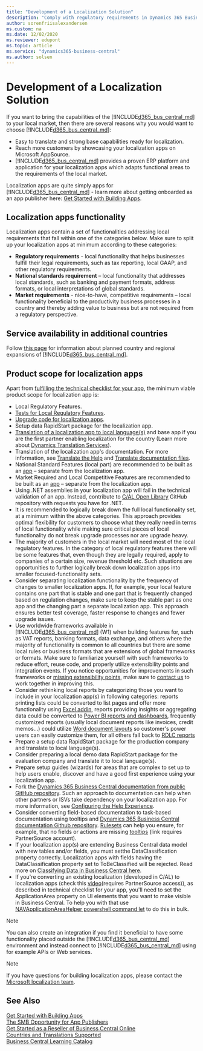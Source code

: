 ```yaml
---
title: "Development of a Localization Solution"
description: "Comply with regulatory requirements in Dynamics 365 Business Central."
author: sorenfriisalexandersen
ms.custom: na
ms.date: 12/02/2020
ms.reviewer: edupont
ms.topic: article
ms.service: "dynamics365-business-central"
ms.author: solsen
---
```


# Development of a Localization Solution

If you want to bring the capabilities of the [!INCLUDE[d365_bus_central_md](../includes/d365_bus_central_md.md)] to your local market, then there are several reasons why you would want to choose [!INCLUDE[d365_bus_central_md](../includes/d365_bus_central_md.md)]:

* Easy to translate and strong base capabilities ready for localization.
* Reach more customers by showcasing your localization apps on Microsoft AppSource.
* [!INCLUDE[d365_bus_central_md](../includes/d365_bus_central_md.md)] provides a proven ERP platform and application for your localization apps which adapts functional areas to the requirements of the local market.  

Localization apps are quite simply apps for [!INCLUDE[d365_bus_central_md](../includes/d365_bus_central_md.md)] - learn more about getting onboarded as an app publisher here: [Get Started with Building Apps](get-started.md).  

## Localization apps functionality

Localization apps contain a set of functionalities addressing local requirements that fall within one of the categories below. Make sure to split up your localization apps at minimum according to these categories:  

* **Regulatory requirements** - local functionality that helps businesses fulfill their legal requirements, such as tax reporting, local GAAP, and other regulatory requirements.
* **National standards requirement** – local functionality that addresses local standards, such as banking and payment formats, address formats, or local interpretations of global standards.
* **Market requirements**   - nice-to-have, competitive requirements – local functionality beneficial to the productivity business processes in a country and thereby adding value to business but are not required from a regulatory perspective.

<!--Skip for now ## Documentation and adoption

Good and consistent tooltips and documentation will help users adopt your features fast and alleviate most of your support burden.

An important part of your localization app will be setup data for the production company that will help users get up and running quickly and with minimum effort.-->

## Service availability in additional countries

Follow [this page](/dynamics365/business-central/dev-itpro/compliance/apptest-countries-and-translations) for information about planned country and regional expansions of [!INCLUDE[d365_bus_central_md](../includes/d365_bus_central_md.md)].

<!-- skip for now ## Business Central companion/mobile apps availability

Even though [Business Central companion/mobile apps](/dynamics365/business-central/install-mobile-app) are globally available in Microsoft Store, Apple App Store, or Google Play the respective store listing may appear in English. Once Business Central is made available in a given country, we will make sure to update the store listings using local language.

> [!NOTE]  
> The companion apps are designed to work with every localized app even before we update the marketing part of the store listing.

## Monetization

As a partner developing a localization app, you are free to decide how monetization of your apps should work. Localization apps are considered like any other apps and the market is open any partner and apps in a given country. It is up to you to build a monetization mechanism for your app - as well as mechanisms to control who uses your app. -->

<!-- skip for now ## Submitting your localization app to AppSource

Apart from the regular app details you fill out when [submitting your app](https://go.microsoft.com/fwlink/?linkid=869733), there are a few things to emphasize in the app submission process for localization apps.  

The following list describes the top things to be explicit about:

- Country or group of countries that the app applies to  
- Language or languages included in the app  
- Describe and categorize each local regulatory feature included in your localization app  -->

## Product scope for localization apps

Apart from [fulfilling the technical checklist for your app](../devenv-checklist-submission.md), the minimum viable product scope for localization app is:

* Local Regulatory Features.
* [Tests for Local Regulatory Features](../../compliance/apptest-testingyourextension.md).
* [Upgrade code for localization apps](../devenv-upgrading-extensions.md).
* Setup data RapidStart package for the localization app.
* [Translation of a localization app to local language(s)](../devenv-work-with-translation-files.md) and base app if you are the first partner enabling localization for the country (Learn more about [Dynamics Translation Services](/dynamics365/unified-operations/fin-ops-core/dev-itpro/lifecycle-services/translation-service-overview)).
* Translation of the localization app's documentation. For more information, see [Translate the Help](../../user-assistance.md#translate-the-help) and [Translate documentation files](/dynamics365/unified-operations/dev-itpro/lifecycle-services/use-translation-service-ua).
* National Standard Features (local part) are recommended to be built as an [app](opportunity-app-publisher.md) – separate from the localization app.
* Market Required and Local Competitive Features are recommended to be built as an [app](opportunity-app-publisher.md) – separate from the localization app.
* Using .NET assemblies in your localization app will fail in the technical validation of an app. Instead, contribute to [C/AL Open Library](https://github.com/Microsoft/cal-open-library) GitHub repository with requests you have for .NET.
* It is recommended to logically break down the full local functionality set, at a minimum within the above categories. This approach provides optimal flexibility for customers to choose what they really need in terms of local functionality while making sure critical pieces of local functionality do not break upgrade processes nor are upgrade heavy.
* The majority of customers in the local market will need most of the local regulatory features. In the category of local regulatory features there will be some features that, even though they are legally required, apply to companies of a certain size, revenue threshold etc. Such situations are opportunities to further logically break down localization apps into smaller focused-functionality sets.
* Consider separating localization functionality by the frequency of changes to smaller localization apps. If, for example, your local feature contains one part that is stable and one part that is frequently changed based on regulation changes, make sure to keep the stable part as one app and the changing part a separate localization app. This approach ensures better test coverage, faster response to changes and fewer upgrade issues.
* Use worldwide frameworks available in [!INCLUDE[d365_bus_central_md](../includes/d365_bus_central_md.md)] (W1) when building features for, such as VAT reports, banking formats, data exchange, and others where the majority of functionality is common to all countries but there are some local rules or business formats that are extensions of global frameworks or formats. Make sure to familiarize yourself with such frameworks to reduce effort, reuse code, and properly utilize extensibility points and integration events. If you notice opportunities for improvements in such frameworks or [missing extensibility points](https://github.com/Microsoft/ALAppExtensions/issues), make sure to [contact us](mailto:d365bcloc@microsoft.com) to work together in improving this.
* Consider rethinking local reports by categorizing those you want to include in your localization app(s) in following categories: reports printing lists could be converted to list pages and offer more functionality using [Excel addin](/dynamics365/business-central/about-export-data), reports providing insights or aggregating data could be converted to [Power BI reports and dashboards](/dynamics365/business-central/across-how-use-financials-data-source-powerbi), frequently customized reports (usually local document reports like invoices, credit memos...) could utilize [Word document layouts](/dynamics365/business-central/dev-itpro/developer/devenv-howto-report-layout) so customer's power users can easily customize them, for all others fall back to [RDLC reports](/dynamics365/business-central/dev-itpro/developer/devenv-howto-rdl-report-layout)  
* Prepare a setup data RapidStart package for the production company and translate to local language(s).
* Consider preparing a local demo data RapidStart package for the evaluation company and translate it to local language(s).
* Prepare setup guides (wizards) for areas that are complex to set up to help users enable, discover and have a good first experience using your localization app.
* Fork the [Dynamics 365 Business Central documentation from public GitHub repository](https://github.com/MicrosoftDocs/dynamics365smb-docs). Such an approach to documentation can help when other partners or ISVs take dependency on your localization app. For more information, see [Configuring the Help Experience](../../deployment/configure-help.md).
* Consider converting field-based documentation to task-based documentation using tooltips and [Dynamics 365 Business Central documentation Github repository](https://github.com/MicrosoftDocs/dynamics365smb-docs). [Rulesets](../devenv-rule-set-syntax-for-code-analysis-tools.md) can help you ensure, for example, that no fields or actions are missing [tooltips](https://worldready.cloudapp.net/Styleguide/Read?id=2748&topicid=38066) (link requires PartnerSource account).
* If your localization app(s) are extending Business Central data model with new tables and/or fields, you must setthe  DataClassification property correctly. Localization apps with fields having the DataClassification property set to ToBeClassified will be rejected. Read more on [Classifying Data in Business Central here](../devenv-classifying-data.md).
* If you're converting an existing localization (developed in C/AL) to localization apps (check this [video](https://mbspartner.microsoft.com/D365/Videos/101769)(requires PartnerSource access)), as described in technical checklist for your app, you'll need to set the ApplicationArea property on UI elements that you want to make visible in Business Central. To help you with that use [NAVApplicationAreaHelper powershell command let](https://blogs.msdn.microsoft.com/nav/2018/06/06/navapplicationareahelper/) to do this in bulk.  

> [!NOTE]  
> You can also create an integration if you find it beneficial to have some functionality placed outside the [!INCLUDE[d365_bus_central_md](../includes/d365_bus_central_md.md)] environment and instead connect to [!INCLUDE[d365_bus_central_md](../includes/d365_bus_central_md.md)] using for example APIs or Web services.

> [!NOTE]  
> If you have questions for building localization apps, please contact the [Microsoft localization team](mailto:d365bcloc@microsoft.com).

## See Also

[Get Started with Building Apps](get-started.md)  
[The SMB Opportunity for App Publishers](opportunity-app-publisher.md)  
[Get Started as a Reseller of Business Central Online](../../administration/get-started-online.md)  
[Countries and Translations Supported](../../compliance/apptest-countries-and-translations.md)  
[Business Central Learning Catalog](https://go.microsoft.com/fwlink/?linkid=2002101)  
